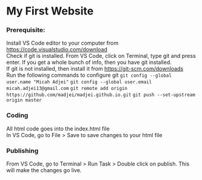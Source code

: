 # My First Website

### Prerequisite: 
Install VS Code editor to your computer from  https://code.visualstudio.com/download <br/>
Check if git is installed. From VS Code, click on Terminal, type git and press enter. If you get a whole bunch of info, then you have git installed. <br/>
If git is not installed, then install it from https://git-scm.com/downloads<br/>
Run the following commands to configure git 
`git config --global user.name "Micah Adjei"`
`git config --global user.email micah.adjei13@gmail.com`
`git remote add origin https://github.com/madjei/madjei.github.io.git`
`git push --set-upstream origin master`

### Coding
All html code goes into the index.html file <br/>
In VS Code, go to File > Save to save changes to your html file <br/>

### Publishing
From VS Code, go to Terminal > Run Task > Double click on publish. This will make the changes go live. <br/>





